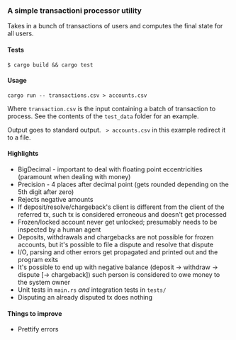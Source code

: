 ### A simple transactioni processor utility

Takes in a bunch of transactions of users and computes the final state for all users. 

#### Tests
`$ cargo build && cargo test`

#### Usage

`cargo run -- transactions.csv > accounts.csv`

Where `transaction.csv` is the input containing a batch of transaction to process. See the contents
of the `test_data` folder for an example.

Output goes to standard output. ` > accounts.csv` in this example redirect it to a file.

#### Highlights

* BigDecimal - important to deal with floating point eccentricities (paramount when dealing with money)
* Precision - 4 places after decimal point (gets rounded depending on the 5th digit after zero)
* Rejects negative amounts
* If deposit/resolve/chargeback's client is different from the client of the referred tx, such tx
is considered erroneous and doesn't get processed 
* Frozen/locked account never get unlocked; presumably needs to be inspected by a human agent
* Deposits, withdrawals and chargebacks are not possible for frozen accounts, but it's possible
to file a dispute and resolve that dispute
* I/O, parsing and other errors get propagated and printed out and the program exits
* It's possible to end up with negative balance (deposit -> withdraw -> dispute [-> chargeback])
such person is considered to owe money to the system owner
* Unit tests in `main.rs` _and_ integration tests in `tests/`
* Disputing an already disputed tx does nothing 

#### Things to improve

* Prettify errors 
